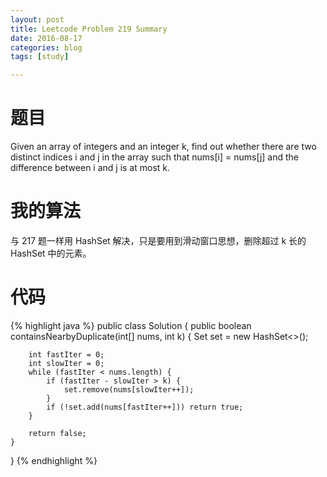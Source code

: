```yaml
---
layout: post
title: Leetcode Problem 219 Summary
date: 2016-08-17
categories: blog
tags: [study]

---
```


# 题目

Given an array of integers and an integer k, find out whether there are two distinct indices i and j in the array such that nums[i] = nums[j] and the difference between i and j is at most k.

# 我的算法

与 217 题一样用 HashSet 解决，只是要用到滑动窗口思想，删除超过 k 长的 HashSet 中的元素。

# 代码

{% highlight java %}
public class Solution {
    public boolean containsNearbyDuplicate(int[] nums, int k) {
        Set<Integer> set = new HashSet<>();
        
        int fastIter = 0;
        int slowIter = 0;
        while (fastIter < nums.length) {
            if (fastIter - slowIter > k) {
                set.remove(nums[slowIter++]);
            }
            if (!set.add(nums[fastIter++])) return true;
        }
        
        return false;
    }
}
{% endhighlight %}